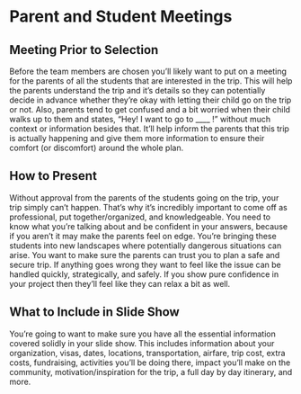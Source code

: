# Parent and Student Meetings

## Meeting Prior to Selection
Before the team members are chosen you’ll likely want to put on a meeting
for the parents of all the students that are interested in the trip. This will help the
parents understand the trip and it’s details so they can potentially decide in advance
whether they’re okay with letting their child go on the trip or not. Also, parents tend
to get confused and a bit worried when their child walks up to them and states,
“Hey! I want to go to ____ !” without much context or information besides that. It’ll
help inform the parents that this trip is actually happening and give them more
information to ensure their comfort (or discomfort) around the whole plan.
## How to Present
Without approval from the parents of the students going on the trip, your trip
simply can’t happen. That’s why it’s incredibly important to come off as professional,
put together/organized, and knowledgeable. You need to know what you’re talking
about and be confident in your answers, because if you aren’t it may make the
parents feel on edge. You’re bringing these students into new landscapes where
potentially dangerous situations can arise. You want to make sure the parents can
trust you to plan a safe and secure trip. If anything goes wrong they want to feel like
the issue can be handled quickly, strategically, and safely. If you show pure
confidence in your project then they’ll feel like they can relax a bit as well.
## What to Include in Slide Show
You’re going to want to make sure you have all the essential information
covered solidly in your slide show. This includes information about your organization,
visas, dates, locations, transportation, airfare, trip cost, extra costs, fundraising,
activities you’ll be doing there, impact you’ll make on the community,
motivation/inspiration for the trip, a full day by day itinerary, and more.
